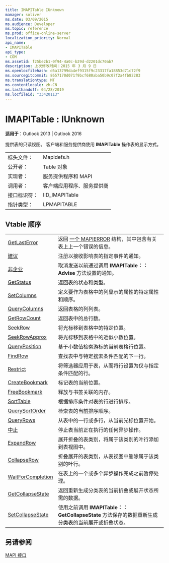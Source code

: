 ```yaml
---
title: IMAPITable IUnknown
manager: soliver
ms.date: 03/09/2015
ms.audience: Developer
ms.topic: reference
ms.prod: office-online-server
localization_priority: Normal
api_name:
- IMAPITable
api_type:
- COM
ms.assetid: f25be2b1-0f94-4a0c-b29d-d2201dc70ab7
description: 上次修改时间：2015 年 3 月 9 日
ms.openlocfilehash: d6a13799da4ef9315f9c23317fa18853d71c72f9
ms.sourcegitcommit: 8657170d071f9bcf680aba50b9c07f2a4fb82283
ms.translationtype: MT
ms.contentlocale: zh-CN
ms.lasthandoff: 04/28/2019
ms.locfileid: "33420113"
---
```

# <a name="imapitable--iunknown"></a>IMAPITable : IUnknown

  
  
**适用于**：Outlook 2013 | Outlook 2016 
  
提供表的只读视图。 客户端和服务提供商使用 **IMAPITable** 操作表的显示方式。 
  
|||
|:-----|:-----|
|标头文件：  <br/> |Mapidefs.h  <br/> |
|公开者：  <br/> |Table 对象  <br/> |
|实现者：  <br/> |服务提供程序和 MAPI  <br/> |
|调用者：  <br/> |客户端应用程序、服务提供商  <br/> |
|接口标识符：  <br/> |IID_IMAPITable  <br/> |
|指针类型：  <br/> |LPMAPITABLE  <br/> |
   
## <a name="vtable-order"></a>Vtable 顺序

|||
|:-----|:-----|
|[GetLastError](imapitable-getlasterror.md) <br/> |返回 [一个 MAPIERROR](mapierror.md) 结构，其中包含有关表上上一个错误的信息。  <br/> |
|[建议](imapitable-advise.md) <br/> |注册以接收影响表的指定事件的通知。  <br/> |
|[非企业](imapitable-unadvise.md) <br/> |取消发送以前通过调用 **IMAPITable：：Advise** 方法设置的通知。  <br/> |
|[GetStatus](imapitable-getstatus.md) <br/> |返回表的状态和类型。  <br/> |
|[SetColumns](imapitable-setcolumns.md) <br/> |定义要作为表格中的列显示的属性的特定属性和顺序。  <br/> |
|[QueryColumns](imapitable-querycolumns.md) <br/> |返回表格的列列表。  <br/> |
|[GetRowCount](imapitable-getrowcount.md) <br/> |返回表中的总行数。  <br/> |
|[SeekRow](imapitable-seekrow.md) <br/> |将光标移到表格中的特定位置。  <br/> |
|[SeekRowApprox](imapitable-seekrowapprox.md) <br/> |将光标移到表格中的近似小数位置。  <br/> |
|[QueryPosition](imapitable-queryposition.md) <br/> |基于小数值检索游标的当前表格行位置。  <br/> |
|[FindRow](imapitable-findrow.md) <br/> |查找表中与特定搜索条件匹配的下一行。  <br/> |
|[Restrict](imapitable-restrict.md) <br/> |将筛选器应用于表，从而将行设置为仅与指定条件匹配的行。  <br/> |
|[CreateBookmark](imapitable-createbookmark.md) <br/> |标记表的当前位置。  <br/> |
|[FreeBookmark](imapitable-freebookmark.md) <br/> |释放与书签关联的内存。  <br/> |
|[SortTable](imapitable-sorttable.md) <br/> |根据排序条件对表的行进行排序。  <br/> |
|[QuerySortOrder](imapitable-querysortorder.md) <br/> |检索表的当前排序顺序。  <br/> |
|[QueryRows](imapitable-queryrows.md) <br/> |从表中的一行或多行，从当前光标位置开始。  <br/> |
|[中止](imapitable-abort.md) <br/> |停止表当前正在执行的任何异步操作。  <br/> |
|[ExpandRow](imapitable-expandrow.md) <br/> |展开折叠的表类别，将属于该类别的叶行添加到表视图中。  <br/> |
|[CollapseRow](imapitable-collapserow.md) <br/> |折叠展开的表类别，从表视图中删除属于该类别的叶行。  <br/> |
|[WaitForCompletion](imapitable-waitforcompletion.md) <br/> |在表上的一个或多个异步操作完成之前暂停处理。  <br/> |
|[GetCollapseState](imapitable-getcollapsestate.md) <br/> |返回重新生成分类表的当前折叠或展开状态所需的数据。  <br/> |
|[SetCollapseState](imapitable-setcollapsestate.md) <br/> |使用之前调用 **IMAPITable：：GetCollapseState** 方法保存的数据重新生成分类表的当前展开或折叠状态。  <br/> |
   
## <a name="see-also"></a>另请参阅



[MAPI 接口](mapi-interfaces.md)

